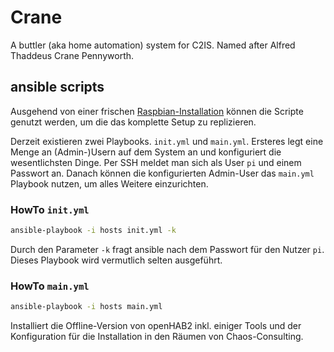 # Crane

A buttler (aka home automation) system for C2IS.
Named after Alfred Thaddeus Crane Pennyworth.

## ansible scripts

Ausgehend von einer frischen [Raspbian-Installation](…) können die Scripte genutzt werden, um die das komplette Setup
zu replizieren.

Derzeit existieren zwei Playbooks. `init.yml` und `main.yml`.
Ersteres legt eine Menge an (Admin-)Usern auf dem System an und konfiguriert die wesentlichsten Dinge.
Per SSH meldet man sich als User `pi` und einem Passwort an.
Danach können die konfigurierten Admin-User das `main.yml` Playbook nutzen, um alles Weitere einzurichten.

### HowTo `init.yml`

```bash
ansible-playbook -i hosts init.yml -k
```

Durch den Parameter `-k` fragt ansible nach dem Passwort für den Nutzer `pi`.
Dieses Playbook wird vermutlich selten ausgeführt.

### HowTo `main.yml`

```bash
ansible-playbook -i hosts main.yml
```

Installiert die Offline-Version von openHAB2 inkl. einiger Tools und der Konfiguration für die Installation
in den Räumen von Chaos-Consulting.
